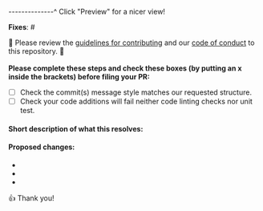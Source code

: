 --------------^ Click "Preview" for a nicer view!

**Fixes**: #

🚨 Please review the [guidelines for contributing](https://github.com/twiztedgenius/Azure-Readiness-Checklist/blob/master/CONTRIBUTING.md) and our [code of conduct](https://github.com/twiztedgenius/Azure-Readiness-Checklist/blob/master/CODE_OF_CONDUCT.md) to this repository. 🚨 <br> <br>
**Please complete these steps and check these boxes (by putting an x inside the brackets) before filing your PR:**

- [ ] Check the commit(s) message style matches our requested structure.
- [ ] Check your code additions will fail neither code linting checks nor unit test.

#### Short description of what this resolves:


#### Proposed changes:

-
-
-

👍 Thank you!